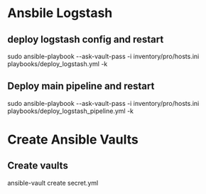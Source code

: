 
# Ansbile Logstash 
## deploy logstash config and restart
sudo ansible-playbook --ask-vault-pass -i inventory/pro/hosts.ini playbooks/deploy_logstash.yml -k

## Deploy main pipeline and restart
sudo ansible-playbook --ask-vault-pass -i inventory/pro/hosts.ini playbooks/deploy_logstash_pipeline.yml -k


# Create Ansible Vaults
## Create vaults
ansible-vault create secret.yml

